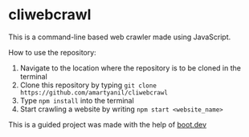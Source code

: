 # cliwebcrawl

This is a command-line based web crawler made using JavaScript.

How to use the repository:
1. Navigate to the location where the repository is to be cloned in the terminal
2. Clone this repository by typing `git clone https://github.com/amartyanil/cliwebcrawl`
3. Type `npm install` into the terminal
4. Start crawling a website by writing `npm start <website_name>`

This is a guided project was made with the help of [boot.dev](https://boot.dev/learn/build-link-analyzer)
